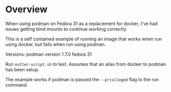 # Overview
When using podman on Fedora 31 as a replacement for docker, I've had issues getting bind mounts to continue working correctly.

This is a self contained example of running an image that works when run using docker, but fails when run using podman.

Versions:
podman version 1.7.0
fedora 31

Run `outter-script.sh` to test. Assumes that an alias from docker to podman has been setup.

The example works if podman is passed the `--privileged` flag to the run command.